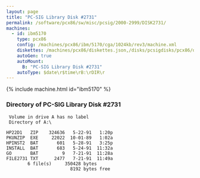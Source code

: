 ```yaml
---
layout: page
title: "PC-SIG Library Disk #2731"
permalink: /software/pcx86/sw/misc/pcsig/2000-2999/DISK2731/
machines:
  - id: ibm5170
    type: pcx86
    config: /machines/pcx86/ibm/5170/cga/1024kb/rev3/machine.xml
    diskettes: /machines/pcx86/diskettes.json,/disks/pcsigdisks/pcx86/diskettes.json
    autoGen: true
    autoMount:
      B: "PC-SIG Library Disk #2731"
    autoType: $date\r$time\rB:\rDIR\r
---
```


{% include machine.html id="ibm5170" %}

### Directory of PC-SIG Library Disk #2731

     Volume in drive A has no label
     Directory of A:\

    HP22D1   ZIP    324636   5-22-91   1:20p
    PKUNZIP  EXE     22022  10-01-89   1:02a
    HPINST2  BAT       601   5-28-91   3:25p
    INSTALL  BAT       683   5-24-91  11:32a
    GO       BAT         9   7-21-91  11:28a
    FILE2731 TXT      2477   7-21-91  11:49a
            6 file(s)     350428 bytes
                            8192 bytes free
